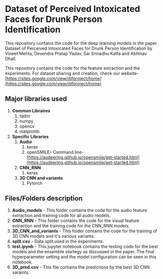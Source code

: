 # Dataset of Perceived Intoxicated Faces for Drunk Person Identification
This repository contains the code for the deep learning models in the paper Dataset of Perceived Intoxicated Faces for Drunk Person Identification by Vineet Mehta, Devendra Pratap Yadav, Sai Srinadhu Katta and Abhinav Dhall.

This repository contains the code for the feature extraction and the experiments. For dataset sharing and creation, check our website-[https://sites.google.com/view/difproject/home](https://sites.google.com/view/difproject/home)
## Major libraries used
1. **Common Libraires**
    1. tqdm
    2. numpy
    3. opencv
    4. matplotlib
3. **Specific Libraries**
    1. **Audio**
        1. keras
        2. openSMILE- Command line- [https://audeering.github.io/opensmile/get-started.html](https://audeering.github.io/opensmile/get-started.html)
    3. **CNN_RNN**
        1. keras
    4. **3D CNN and  variants**
        1. Pytorch
   
## Files/Folders description
1. **Audio_models** - This folder contains the code for the audio feature extraction and training code for all audio models.
2. **CNN_RNN** - This folder contains the code for the visual feature extraction and the training code for the CNN_RNN models.
3. **3D_CNN_and_variants** - This folder contains the code for the training of 3D CNN models and it's various variants.
4. **split.csv** - Data split used in the experiments.
5. **test.ipynb** - This jupyter notebook contains the testing code for the best models and the ensemble startegy as discussed in the paper. The final hyperparameter setting and the model configuration can be seen in this notebook. 
6. **3D_pred.csv** - This file contains the predictions by the best 3D CNN varaints. 



